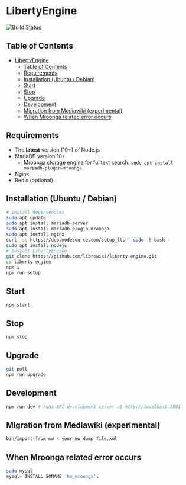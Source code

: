 # LibertyEngine
[![Build Status](https://travis-ci.org/librewiki/liberty-engine.svg?branch=master)](https://travis-ci.org/librewiki/liberty-engine)

## Table of Contents
- [LibertyEngine](#libertyengine)
  - [Table of Contents](#table-of-contents)
  - [Requirements](#requirements)
  - [Installation (Ubuntu / Debian)](#installation-ubuntu--debian)
  - [Start](#start)
  - [Stop](#stop)
  - [Upgrade](#upgrade)
  - [Development](#development)
  - [Migration from Mediawiki (experimental)](#migration-from-mediawiki-experimental)
  - [When Mroonga related error occurs](#when-mroonga-related-error-occurs)

## Requirements
- The **latest** version (10+) of Node.js
- MariaDB version 10+
  - Mroonga storage engine for fulltext search. `sudo apt install mariadb-plugin-mroonga`
- Nginx
- Redis (optional)

## Installation (Ubuntu / Debian)
```bash
# install dependencies
sudo apt update
sudo apt install mariadb-server
sudo apt install mariadb-plugin-mroonga
sudo apt install nginx
curl -sL https://deb.nodesource.com/setup_lts | sudo -E bash -
sudo apt install nodejs
# install LibertyEngine
git clone https://github.com/librewiki/liberty-engine.git
cd liberty-engine
npm i
npm run setup
```

## Start
```bash
npm start
```

## Stop
```bash
npm stop
```

## Upgrade
```bash
git pull
npm run upgrade
```

## Development
```bash
npm run dev # runs API development server at http://localhost:3001
```

## Migration from Mediawiki (experimental)
```bash
bin/import-from-mw < your_mw_dump_file.xml
```

## When Mroonga related error occurs
```bash
sudo mysql
mysql> INSTALL SONAME 'ha_mroonga';
```
